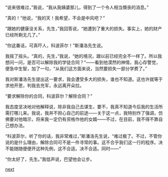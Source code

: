
“说来很难过，”我说，“我从我姨婆那儿，得到了一个令人相当懊丧的消息。”

“真的！”他说，“我的天！我希望，不会是中风吧？”

“跟她的健康没关系，先生，”我回答说，“她遭到了重大的损失。事实上，她的财产已经所剩无几了。”

“你这番话，可真吓人，科波菲尔！”斯潘洛先生说。

我摇了摇头。“真的，先生，”我说，“她的境况，跟以前已经完全不一样了。所以我想问一问，是否可以解除我的学徒合同？”——看到他漠然的神情，我心存警觉，便急中生智，加了一句，“从我们这方面来说，当然要损失一部分学费了。”

我对斯潘洛先生提出这一要求，我会遭受多大的损失，谁也不知道。这也许就等于求他开恩，判我去充军，永远离开朵拉。

“要求解除你的合同，科波菲尔？解除合同？”

我态度坚决地对他解释说，除非我自己去谋生，要不，我真不知道今后我的生活所需打哪儿来。我说，我并不担心自己的前途——关于这一点，我特别作了强调，仿佛要对他暗示，将来我一定仍有资格作他的女婿——不过，在目前，我不得不靠自己想办法。

“科波菲尔，听了你的话，我非常难过，”斯潘洛先生说，“难过极了。不过，不管你说的是什么理由，解除合同可不是一件寻常的事。这不合乎我们这一行的程序。决不能随随便便开这种先例，这不合适。决不合适。同时——”

“你太好了，先生。”我低声说，巴望他会让步。

[next](page450)